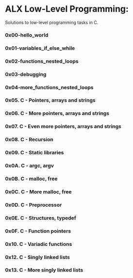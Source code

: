 # ALX Low-Level Programming:
 Solutions to low-level programming tasks in C.

### 0x00-hello_world 

### 0x01-variables_if_else_while  

### 0x02-functions_nested_loops  

### 0x03-debugging 

### 0x04-more_functions_nested_loops 

### 0x05. C - Pointers, arrays and strings

### 0x06. C - More pointers, arrays and strings

### 0x07. C - Even more pointers, arrays and strings

### 0x08. C - Recursion

### 0x09. C - Static libraries

### 0x0A. C - argc, argv

### 0x0B. C - malloc, free

### 0x0C. C - More malloc, free

### 0x0D. C - Preprocessor

### 0x0E. C - Structures, typedef

### 0x0F. C - Function pointers

### 0x10. C - Variadic functions

### 0x12. C - Singly linked lists

### 0x13. C - More singly linked lists 
